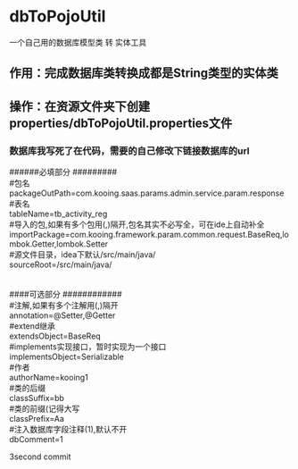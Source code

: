 # dbToPojoUtil
一个自己用的数据库模型类 转 实体工具

## 作用：完成数据库类转换成都是String类型的实体类
## 操作：在资源文件夹下创建properties/dbToPojoUtil.properties文件
### 数据库我写死了在代码，需要的自己修改下链接数据库的url
######必填部分 #########<br>
#包名<br>
packageOutPath=com.kooing.saas.params.admin.service.param.response<br>
#表名<br>
tableName=tb_activity_reg<br>
#导入的包,如果有多个包用(,)隔开,包名其实不必写全，可在ide上自动补全<br>
importPackage=com.kooing.framework.param.common.request.BaseReq,lombok.Getter,lombok.Setter<br>
#源文件目录，idea下默认/src/main/java/<br>
sourceRoot=/src/main/java/<br><br>
<br>
####可选部分    ############<br>
#注解,如果有多个注解用(,)隔开<br>
annotation=@Setter,@Getter<br>
#extend继承<br>
extendsObject=BaseReq<br>
#implements实现接口，暂时实现为一个接口<br>
implementsObject=Serializable<br>
#作者<br>
authorName=kooing1<br>
#类的后缀<br>
classSuffix=bb<br>
#类的前缀(记得大写<br>
classPrefix=Aa<br>
#注入数据库字段注释(1),默认不开<br>
dbComment=1<br>


3second commit
